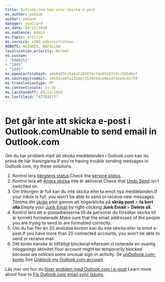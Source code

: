 ```yaml
---
title: Outlook.com kan inte skicka e-post
ms.author: pebaum
author: pebaum
manager: joallard
ms.date: 04/21/2020
ms.audience: Admin
ms.topic: article
ms.service: o365-administration
ROBOTS: NOINDEX, NOFOLLOW
localization_priority: Normal
ms.custom:
- "9000251"
- "1845"
- "1841"
ms.openlocfilehash: adb6dd3cc5a6a526b87dc74a6552759cc8db46ef
ms.sourcegitcommit: c6692ce0fa1358ec3529e59ca0ecdfdea4cdc759
ms.translationtype: MT
ms.contentlocale: sv-SE
ms.lasthandoff: 09/14/2020
ms.locfileid: "47753277"
---
```

# <a name="unable-to-send-email-in-outlookcom"></a><span data-ttu-id="12e1b-102">Det går inte att skicka e-post i Outlook.com</span><span class="sxs-lookup"><span data-stu-id="12e1b-102">Unable to send email in Outlook.com</span></span>

<span data-ttu-id="12e1b-103">Om du har problem med att skicka meddelanden i Outlook.com kan du prova de här lösningarna.</span><span class="sxs-lookup"><span data-stu-id="12e1b-103">If you're having trouble sending messages in Outlook.com, try these solutions.</span></span>

1. <span data-ttu-id="12e1b-104">Kontrol lera [tjänstens status](https://go.microsoft.com/fwlink/p/?linkid=837482).</span><span class="sxs-lookup"><span data-stu-id="12e1b-104">Check the [service status](https://go.microsoft.com/fwlink/p/?linkid=837482).</span></span> 
2. <span data-ttu-id="12e1b-105">Kontrol lera att [Ångra skicka](https://outlook.live.com/mail/options/mail/messageContent/undoSend) inte är aktiverat.</span><span class="sxs-lookup"><span data-stu-id="12e1b-105">Check that [Undo Send](https://outlook.live.com/mail/options/mail/messageContent/undoSend) isn’t switched on.</span></span>
3. <span data-ttu-id="12e1b-106">Om Inkorgen är full kan du inte skicka eller ta emot nya meddelanden.</span><span class="sxs-lookup"><span data-stu-id="12e1b-106">If your inbox is full, you won't be able to send or receive new messages.</span></span> <span data-ttu-id="12e1b-107">Tömma din [skräp](https://outlook.live.com/mail/junkemail) post genom att högerklicka på **skräp post**  >  **ta bort alla**.</span><span class="sxs-lookup"><span data-stu-id="12e1b-107">Empty your [Junk Email](https://outlook.live.com/mail/junkemail) by right-clicking **Junk Email** > **Delete all**.</span></span>
4. <span data-ttu-id="12e1b-108">Kontrol lera att e-postadresserna till de personer du försöker skicka till är korrekt formaterade.</span><span class="sxs-lookup"><span data-stu-id="12e1b-108">Make sure that the email addresses of the people you are trying to send to are formatted correctly.</span></span>
5. <span data-ttu-id="12e1b-109">Om du har fler än 20 anslutna konton kan du inte skicka eller ta emot e-post.</span><span class="sxs-lookup"><span data-stu-id="12e1b-109">If you have more than 20 connected accounts, you won’t be able to send or receive mail.</span></span>
6. <span data-ttu-id="12e1b-110">Ditt konto kanske är tillfälligt blockerat eftersom vi noterade en ovanlig inloggnings aktivitet.</span><span class="sxs-lookup"><span data-stu-id="12e1b-110">Your account might be temporarily blocked because we noticed some unusual sign-in activity.</span></span> <span data-ttu-id="12e1b-111">Se [unOutlook.com-konto](https://support.office.com/article/f4ad2701-d166-4d8b-8a6a-9af2a1f8a4c4).</span><span class="sxs-lookup"><span data-stu-id="12e1b-111">See [Unblock my Outlook.com account](https://support.office.com/article/f4ad2701-d166-4d8b-8a6a-9af2a1f8a4c4).</span></span>

<span data-ttu-id="12e1b-112">Läs mer om hur du [löser problem med Outlook.com i e-post](https://support.office.com/article/d39e3341-8d79-4bf1-b3c7-ded602233642).</span><span class="sxs-lookup"><span data-stu-id="12e1b-112">Learn more about how to [Fix Outlook.com email sync issues](https://support.office.com/article/d39e3341-8d79-4bf1-b3c7-ded602233642).</span></span>